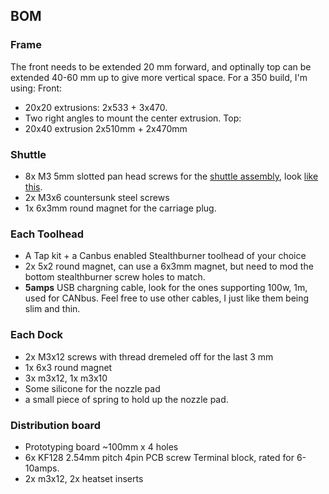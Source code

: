 ## BOM

### Frame

The front needs to be extended 20 mm forward, and optinally top can be extended 40-60 mm up to give more vertical space.
For a 350 build, I'm using:
Front:
 * 20x20 extrusions: 2x533 + 3x470.
 * Two right angles to mount the center extrusion.
Top:
 * 20x40 extrusion 2x510mm + 2x470mm

### Shuttle
 * 8x M3 5mm slotted pan head screws for the [shuttle assembly](assembly.md), look [like this](https://accu-components.com/us/pan-head-screws/7119-SFP-M3-5-A4).
 * 2x M3x6 countersunk steel screws
 * 1x 6x3mm round magnet for the carriage plug.
 
### Each Toolhead
 * A Tap kit + a Canbus enabled Stealthburner toolhead of your choice
 * 2x 5x2 round magnet, can use a 6x3mm magnet, but need to mod the bottom stealthburner screw holes to match.
 * **5amps** USB chargning cable, look for the ones supporting 100w, 1m, used for CANbus. Feel free to use other cables, I just like them being slim and thin.

### Each Dock
 * 2x M3x12 screws with thread dremeled off for the last 3 mm
 * 1x 6x3 round magnet
 * 3x m3x12, 1x m3x10
 * Some silicone for the nozzle pad
 * a small piece of spring to hold up the nozzle pad.
 
### Distribution board
 * Prototyping board ~100mm x 4 holes
 * 6x KF128 2.54mm pitch 4pin PCB screw Terminal block, rated for 6-10amps.
 * 2x m3x12, 2x heatset inserts
